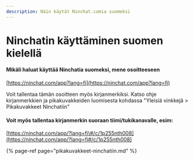 ```yaml
---
description: Näin käytät Ninchat.comia suomeksi
---
```


# Ninchatin käyttäminen suomen kielellä

#### Mikäli haluat käyttää Ninchatia suomeksi, mene osoitteeseen 

[https://ninchat.com/app​?lang=fi](https://ninchat.com/app​?lang=fi) 

Voit tallentaa tämän osoitteen myös kirjanmerkiksi. Katso ohje kirjanmerkkien ja pikakuvakkeiden luomisesta kohdassa "Yleisiä vinkkejä &gt; Pikakuvakkeet Ninchatiin"

#### Voit myös tallentaa kirjanmerkin suoraan tiimi/tukikanavalle, esim:

[https://ninchat.com/app/?lang=fi\#/c/1p255nth008](https://ninchat.com/app/?lang=fi#/c/1p255nth008)

{% page-ref page="pikakuvakkeet-ninchatiin.md" %}

